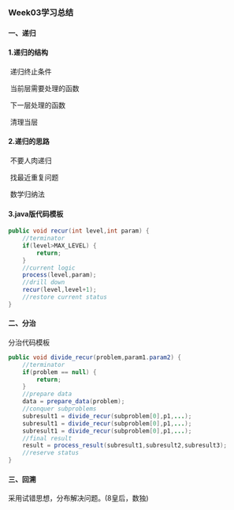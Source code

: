 ### Week03学习总结

#### 一、递归

#### 1.递归的结构

​	递归终止条件

​	当前层需要处理的函数

​	下一层处理的函数

​	清理当层

#### 2.递归的思路

​	不要人肉递归

​	找最近重复问题

​	数学归纳法

#### 3.java版代码模板

```java
public void recur(int level,int param) {
    //terminator
    if(level>MAX_LEVEL) {
        return;
    }
    //current logic
    process(level,param);
    //drill down
    recur(level,level+1);
    //restore current status
}
```



#### 二、分治

分治代码模板

```java
public void divide_recur(problem,param1.param2) {
    //terminator
    if(problem == null) {
        return;
    }
    //prepare data
    data = prepare_data(problem);
    //conquer subproblems
    subresult1 = divide_recur(subproblem[0],p1,...);
    subresult1 = divide_recur(subproblem[0],p1,...);
    subresult1 = divide_recur(subproblem[0],p1,...);
    //final result
    result = process_result(subresult1,subresult2,subresult3);
    //reserve status
}
```



#### 三、回溯

采用试错思想，分布解决问题。(8皇后，数独)

